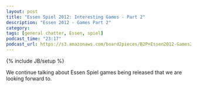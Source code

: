 ```yaml
---
layout: post
title: "Essen Spiel 2012: Interesting Games - Part 2"
description: "Essen 2012 - Games Part 2"
category: 
tags: [general chatter, Essen, spiel]
podcast_time: "23:17"
podcast_url: https://s3.amazonaws.com/board2pieces/B2P+Essen2012-Games2.mp3
---
```

{% include JB/setup %}

We continue talking about Essen Spiel games being released that we are looking forward to.
